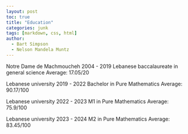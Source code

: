 ```yaml
---
layout: post
toc: true
title: "Education"
categories: junk
tags: [markdown, css, html]
author:
  - Bart Simpson
  - Nelson Mandela Muntz
---
```


Notre Dame de Machmoucheh 
2004 - 2019 
Lebanese baccalaureate in general science 
Average: 17.05/20 

Lebanese university 
2019 - 2022 
Bachelor in Pure Mathematics 
Average: 90.17/100 

Lebanese university 
2022 - 2023 
M1 in Pure Mathematics 
Average: 75.9/100 

Lebanese university 
2023 - 2024 
M2 in Pure Mathematics 
Average: 83.45/100

